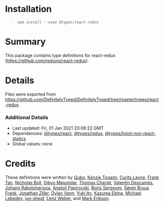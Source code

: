 # Installation
> `npm install --save @types/react-redux`

# Summary
This package contains type definitions for react-redux (https://github.com/reduxjs/react-redux).

# Details
Files were exported from https://github.com/DefinitelyTyped/DefinitelyTyped/tree/master/types/react-redux.

### Additional Details
 * Last updated: Fri, 01 Jan 2021 20:06:22 GMT
 * Dependencies: [@types/react](https://npmjs.com/package/@types/react), [@types/redux](https://npmjs.com/package/@types/redux), [@types/hoist-non-react-statics](https://npmjs.com/package/@types/hoist-non-react-statics)
 * Global values: none

# Credits
These definitions were written by [Qubo](https://github.com/tkqubo), [Kenzie Togami](https://github.com/kenzierocks), [Curits Layne](https://github.com/clayne11), [Frank Tan](https://github.com/tansongyang), [Nicholas Boll](https://github.com/nicholasboll), [Dibyo Majumdar](https://github.com/mdibyo), [Thomas Charlat](https://github.com/kallikrein), [Valentin Descamps](https://github.com/val1984), [Johann Rakotoharisoa](https://github.com/jrakotoharisoa), [Anatoli Papirovski](https://github.com/apapirovski), [Boris Sergeyev](https://github.com/surgeboris), [Søren Bruus Frank](https://github.com/soerenbf), [Jonathan Ziller](https://github.com/mrwolfz), [Dylan Vann](https://github.com/dylanvann), [Yuki Ito](https://github.com/Lazyuki), [Kazuma Ebina](https://github.com/kazuma1989), [Michael Lebedev](https://github.com/megazazik), [jun-sheaf](https://github.com/jun-sheaf), [Lenz Weber](https://github.com/phryneas), and [Mark Erikson](https://github.com/markerikson).
